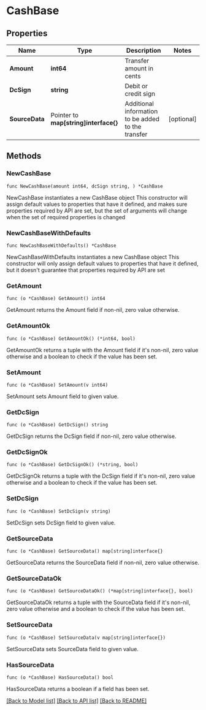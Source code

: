 # CashBase

## Properties

Name | Type | Description | Notes
------------ | ------------- | ------------- | -------------
**Amount** | **int64** | Transfer amount in cents | 
**DcSign** | **string** | Debit or credit sign | 
**SourceData** | Pointer to **map[string]interface{}** | Additional information to be added to the transfer | [optional] 

## Methods

### NewCashBase

`func NewCashBase(amount int64, dcSign string, ) *CashBase`

NewCashBase instantiates a new CashBase object
This constructor will assign default values to properties that have it defined,
and makes sure properties required by API are set, but the set of arguments
will change when the set of required properties is changed

### NewCashBaseWithDefaults

`func NewCashBaseWithDefaults() *CashBase`

NewCashBaseWithDefaults instantiates a new CashBase object
This constructor will only assign default values to properties that have it defined,
but it doesn't guarantee that properties required by API are set

### GetAmount

`func (o *CashBase) GetAmount() int64`

GetAmount returns the Amount field if non-nil, zero value otherwise.

### GetAmountOk

`func (o *CashBase) GetAmountOk() (*int64, bool)`

GetAmountOk returns a tuple with the Amount field if it's non-nil, zero value otherwise
and a boolean to check if the value has been set.

### SetAmount

`func (o *CashBase) SetAmount(v int64)`

SetAmount sets Amount field to given value.


### GetDcSign

`func (o *CashBase) GetDcSign() string`

GetDcSign returns the DcSign field if non-nil, zero value otherwise.

### GetDcSignOk

`func (o *CashBase) GetDcSignOk() (*string, bool)`

GetDcSignOk returns a tuple with the DcSign field if it's non-nil, zero value otherwise
and a boolean to check if the value has been set.

### SetDcSign

`func (o *CashBase) SetDcSign(v string)`

SetDcSign sets DcSign field to given value.


### GetSourceData

`func (o *CashBase) GetSourceData() map[string]interface{}`

GetSourceData returns the SourceData field if non-nil, zero value otherwise.

### GetSourceDataOk

`func (o *CashBase) GetSourceDataOk() (*map[string]interface{}, bool)`

GetSourceDataOk returns a tuple with the SourceData field if it's non-nil, zero value otherwise
and a boolean to check if the value has been set.

### SetSourceData

`func (o *CashBase) SetSourceData(v map[string]interface{})`

SetSourceData sets SourceData field to given value.

### HasSourceData

`func (o *CashBase) HasSourceData() bool`

HasSourceData returns a boolean if a field has been set.


[[Back to Model list]](../README.md#documentation-for-models) [[Back to API list]](../README.md#documentation-for-api-endpoints) [[Back to README]](../README.md)


